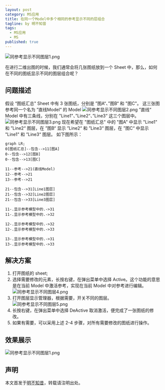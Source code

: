 ```yaml
---
layout: post
category: MS应用
title: 在同一个Model中多个相同的参考显示不同的层组合
tagline: by 明不知昔
tags: 
  - MS应用
  - MS
published: true
---
```


![同参考显示不同图层1.png](https://i.loli.net/2019/12/02/mup7YbjV3cPvIgh.png)

在进行二维出图的时候，我们通常会将几张图纸放到一个 Sheet 中，那么，如何在不同的图纸显示不同的图层组合呢？

<!--more-->
##  问题描述
假设 “图纸汇总" Sheet 中有 3 张图纸，分别是 ”图A“、”图B“ 和 "图C"。
这三张图参考同一个名为 ”直线Model“ 的 Model
![同参考显示不同图层2.png](https://i.loli.net/2019/12/02/JOuBF7plYh3GzMo.png)
”直线“ Model 中有三条线，分别在 "Line1"、”Line2“、”Line3“ 这三个图层中。
![同参考显示不同图层3.png](https://i.loli.net/2019/12/02/bO5Bxwl2aGcnZNF.png)
现在希望在 "图纸汇总" 中的 "图A" 中显示 "Line1" 和 ”Line2“ 图层，在 ”图B“ 显示 ”Line2“ 和 ”Line3“ 图层，在 ”图C“ 中显示 "Line1" 和 ”Line3“ 图层。
如下图所示：

``` mermaid
graph LR;
0[图纸汇总]--包含-->11[图A]
0--包含-->12[图B]
0--包含-->13[图C]

11--参考-->21(直线Model)
12--参考-->21
13--参考-->21

21--包含-->31[Line1图层]
21--包含-->32[Line2图层]
21--包含-->33[Line3图层]

11-.显示参考模型中的.->31
11-.显示参考模型中的.->32

12-.显示参考模型中的.->32
12-.显示参考模型中的.->33

13-.显示参考模型中的.->31
13-.显示参考模型中的.->33

```

## 解决方案
1. 打开图纸的 sheet;
2. 选择需要修改的元素，长按右键，在弹出菜单中选择 Active。这个功能的意思是在当前 Model 中激活参考，实现在当前 Model 中对参考进行编辑。
![同参考显示不同图层4.png](https://i.loli.net/2019/12/02/c9oj5k3O7s6xwhE.png)
3. 打开图层显示管理器，根据需要，开关不同的图层。
![同参考显示不同图层5.png](https://i.loli.net/2019/12/02/u1xzRIjYJcH3AQG.png)
4. 长按右键，在弹出菜单中选择 DeActive 取消激活，便完成了一张图纸的修改。
5. 如果有需要，可以采用上述 2-4 步骤，对所有需要修改的图纸进行操作。

## 效果展示
![同参考显示不同图层1.png](https://i.loli.net/2019/12/02/mup7YbjV3cPvIgh.png)

## 声明
本文首发于[明不知昔](https://noctiflorous.gitee.io/)，转载请注明出处。
